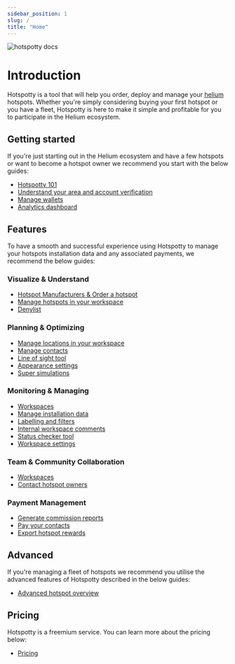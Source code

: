 ```yaml
---
sidebar_position: 1
slug: /
title: "Home"
---
```


![hotspotty docs](/img/hotspotty_documentation.png)

# Introduction

Hotspotty is a tool that will help you order, deploy and manage your [helium](https://www.helium.com/) hotspots. Whether you're simply considering buying your first hotspot or you have a fleet, Hotspotty is here to make it simple and profitable for you to participate in the Helium ecosystem.

## Getting started

If you're just starting out in the Helium ecosystem and have a few hotspots or want to become a hotspot owner we recommend you start with the below guides:

- [Hotspotty 101](./getting-started/hotspotty-quickstart.md)
- [Understand your area and account verification](./getting-started/understand-your-area-and-account-verification.md)
- [Manage wallets](./getting-started/manage-wallets.md)
- [Analytics dashboard](./getting-started/analytics-dashboard.md)

## Features

To have a smooth and successful experience using Hotspotty to manage your hotspots installation data and any associated payments, we recommend the below guides:

### Visualize & Understand

- [Hotspot Manufacturers & Order a hotspot](./features/visualize-and-understand/hotspot-manufacturers-metrics.md)
- [Manage hotspots in your workspace](./features/visualize-and-understand/manage-hotspots.md)
- [Denylist](./features/visualize-and-understand/denylist.md)

### Planning & Optimizing

- [Manage locations in your workspace](./features/planning-and-optimizing/manage-locations.md)
- [Manage contacts](./features/planning-and-optimizing/manage-contacts.md)
- [Line of sight tool](./features/planning-and-optimizing/line-of-sight.md)
- [Appearance settings](./features/planning-and-optimizing/appearance-settings.md)
- [Super simulations](./features/planning-and-optimizing/super-simulations.md)

### Monitoring & Managing

- [Workspaces](./features/monitoring-and-managing/workspace.md)
- [Manage installation data](./features/monitoring-and-managing/manage-installation-data.md)
- [Labelling and filters](./features/monitoring-and-managing/labelling-and-filtering.md)
- [Internal workspace comments](./features/monitoring-and-managing/internal-workspace-comments.md)
- [Status checker tool](./features/monitoring-and-managing/status-checker.md)
- [Workspace settings](./features/monitoring-and-managing/settings.md)

### Team & Community Collaboration

- [Workspaces](./features/team-and-community-collaboration/workspace.md)
- [Contact hotspot owners](./features/team-and-community-collaboration/contact-hotspot-owners.md)

### Payment Management

- [Generate commission reports](./features/payment-management/generate-commission-reports.md)
- [Pay your contacts](./features/payment-management/pay-your-contacts.md)
- [Export hotspot rewards](./features/payment-management/tax-reporting.md)

## Advanced

If you're managing a fleet of hotspots we recommend you utilise the advanced features of Hotspotty described in the below guides:

- [Advanced hotspot overview](./advanced/hotspot-status.md)

## Pricing

Hotspotty is a freemium service. You can learn more about the pricing below:

- [Pricing](./pricing/pricing.md)
